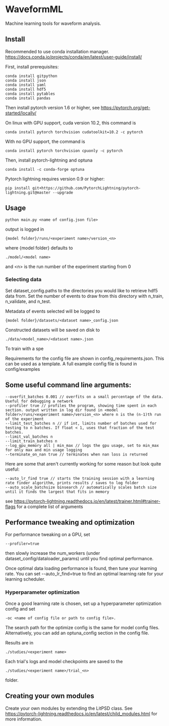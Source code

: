 # WaveformML
Machine learning tools for waveform analysis.

## Install
Recommended to use conda installation manager. https://docs.conda.io/projects/conda/en/latest/user-guide/install/

First, install prerequisites:

    conda install gitpython
    conda install json
    conda install yaml
    conda install hdf5
    conda install pytables
    conda install pandas

Then install pytorch version 1.6 or higher, see https://pytorch.org/get-started/locally/

On linux with GPU support, cuda version 10.2, this command is

    conda install pytorch torchvision cudatoolkit=10.2 -c pytorch

With no GPU support, the command is

    conda install pytorch torchvision cpuonly -c pytorch

Then, install pytorch-lightning and optuna

    conda install -c conda-forge optuna

Pytorch lightning requires version 0.9 or higher:
    
    pip install git+https://github.com/PytorchLightning/pytorch-lightning.git@master --upgrade


## Usage

    python main.py <name of config.json file>

output is logged in 

    {model folder}/runs/<experiment name>/version_<n> 
    
where {model folder} defaults to 

    ./model/<model name>
    
and \<n> is the run number of the experiment starting from 0

### Selecting data

Set dataset_config.paths to the directories you 
would like to retrieve hdf5 data from. Set the 
number of events to draw from this directory with 
n_train, n_validate, and n_test. 

Metadata of events selected will be logged to 

    {model folder}/datasets/<dataset name>_config.json

Constructed datasets will be saved on disk to 
    
    ./data/<model_name>/<dataset name>.json


   
To train with a spe

Requirements for the config file are shown in config_requirements.json. This can be used as a template.
A full example config file is found in config/examples

## Some useful command line arguments:

    --overfit_batches 0.001 // overfits on a small percentage of the data. Useful for debugging a network
    --profiler true // profiles the program, showing time spent in each section. output written in log dir found in <model folder>/runs/<experiment name>/version_<n> where n is the (n-1)th run of the experiment
    --limit_test_batches n // if int, limits number of batches used for testing to n batches. If float < 1, uses that fraction of the test batches.
    --limit_val_batches n
    --limit_train_batches n
    --log_gpu_memory all | min_max // logs the gpu usage, set to min_max for only max and min usage logging
    --terminate_on_nan true // terminates when nan loss is returned

Here are some that aren't currently working for some reason but look quite useful:

    --auto_lr_find true // starts the training session with a learning rate finder algorithm, prints results / saves to log folder
    --auto_scale_batchsize binsearch // automatically scales batch size until it finds the largest that fits in memory

see https://pytorch-lightning.readthedocs.io/en/latest/trainer.html#trainer-flags
for a complete list of arguments


## Performance tweaking and optimization

For performance tweaking on a GPU, set 
    
    --profiler=true
then slowly increase the num_workers (under dataset_config/dataloader_params) until you find optimal performance.

Once optimal data loading performance is found, then tune your learning rate. You can set
--auto_lr_find=true to find an optimal learning rate for your learning scheduler.

### Hyperparameter optimization

Once a good learning rate is chosen, set up a hyperparameter optimization config
and set 

    -oc <name of config file or path to config file>.

The search path for the optimize config is the same for model config files. Alternatively, you
can add an optuna_config section in the config file.

Results are in 

    ./studies/<experiment name>
Each trial's logs and model checkpoints are saved to the 

    ./studies/<experiment name>/trial_<n> 
folder.



## Creating your own modules

Create your own modules by extending the LitPSD class. See
https://pytorch-lightning.readthedocs.io/en/latest/child_modules.html for more information.









